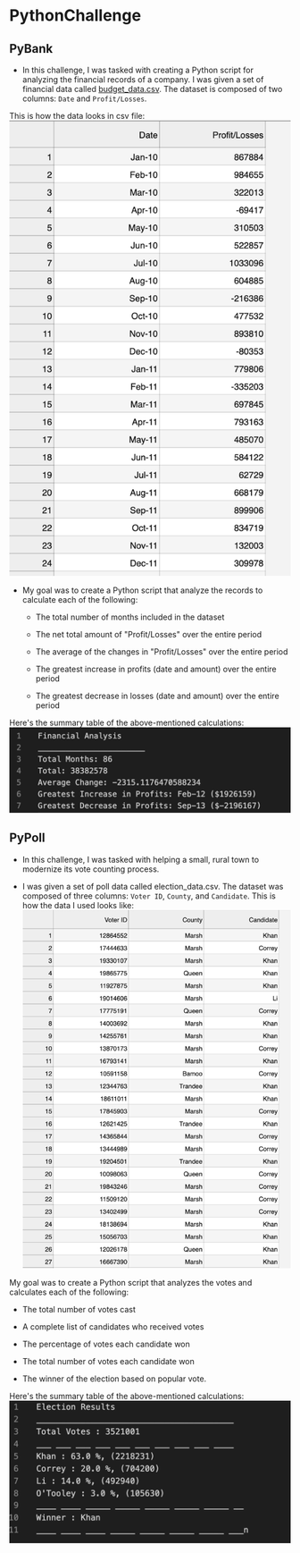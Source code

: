 # PythonChallenge

## PyBank

* In this challenge, I was tasked with creating a Python script for analyzing the financial records of a company. I was given a set of financial data called [budget_data.csv](PyBank/Resources/budget_data.csv). The dataset is composed of two columns: `Date` and `Profit/Losses`. 

This is how the data looks in csv file:
![budget_data](Images/budget_data.png)

* My goal was to create a Python script that analyze the records to calculate each of the following:

  * The total number of months included in the dataset

  * The net total amount of "Profit/Losses" over the entire period

  * The average of the changes in "Profit/Losses" over the entire period

  * The greatest increase in profits (date and amount) over the entire period

  * The greatest decrease in losses (date and amount) over the entire period


Here's the summary table of the above-mentioned calculations:
![bank_summary](Images/bank_summary.png)


## PyPoll


* In this challenge, I was tasked with helping a small, rural town to modernize its vote counting process.

* I was given a set of poll data called election_data.csv. The dataset was composed of three columns: `Voter ID`, `County`, and `Candidate`. 
This is how the data I used looks like:
![election_data](Images/election_data.png)

My goal was to create a Python script that analyzes the votes and calculates each of the following:

  * The total number of votes cast

  * A complete list of candidates who received votes

  * The percentage of votes each candidate won

  * The total number of votes each candidate won

  * The winner of the election based on popular vote.


Here's the summary table of the above-mentioned calculations:
![poll_summary](Images/poll_summary.png)

